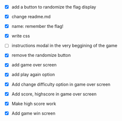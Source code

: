 - [x] add a button to randomize the flag display
- [x] change readme.md
- [x] name: remember the flag!
- [x] write css
- [ ] instructions modal in the very beggining of the game
- [x] remove the randomize button
- [x] add game over screen
- [x] add play again option
- [x] Add change difficulty option in game over screen
- [x] Add score, highscore in game over screen
- [x] Make high score work
- [x] Add game win screen

